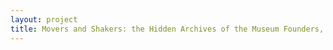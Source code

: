 ```yaml
--- 
layout: project 
title: Movers and Shakers: the Hidden Archives of the Museum Founders, Dealers, and Early Collectors that Shaped and Defined the Field
---
```



